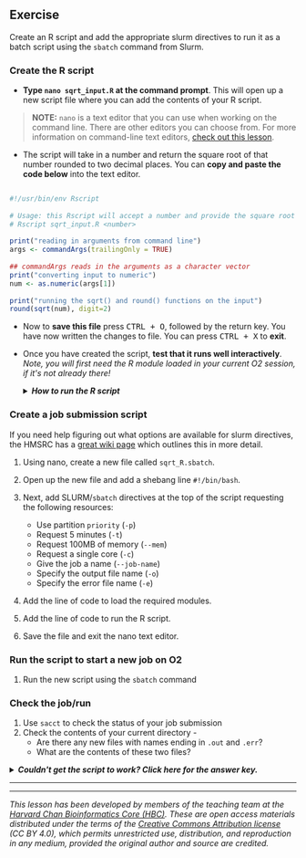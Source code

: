 ## Exercise

Create an R script and add the appropriate slurm directives to run it as a batch script using the `sbatch` command from Slurm.

### Create the R script
* **Type `nano sqrt_input.R` at the command prompt**. This will open up a new script file where you can add the contents of your R script.

> **NOTE:** `nano` is a text editor that you can use when working on the command line. There are other editors you can choose from. For more information on command-line text editors, [check out this lesson](https://hbctraining.github.io/Intro-to-shell-flipped/lessons/03_working_with_files.html#writing-files).

* The script will take in a number and return the square root of that number rounded to two decimal places. You can **copy and paste the code below** into the text editor.

```r

#!/usr/bin/env Rscript
	
# Usage: this Rscript will accept a number and provide the square root of that number rounded to two decimal places.
# Rscript sqrt_input.R <number>
	
print("reading in arguments from command line")
args <- commandArgs(trailingOnly = TRUE)
	
## commandArgs reads in the arguments as a character vector
print("converting input to numeric")
num <- as.numeric(args[1])
	
print("running the sqrt() and round() functions on the input")
round(sqrt(num), digit=2)    
```

* Now to **save this file** press <kbd>CTRL + O</kbd>, followed by the return key. You have now written the changes to file. You  can press <kbd>CTRL + X</kbd> to **exit**.
 
* Once you have created the script, **test that it runs well interactively**. *Note, you will first need the R module loaded in your current O2 session, if it's not already there!*

	<details>
	<summary><b><i>How to run the R script</i></b></summary>
	<br>
	<p> The script can be run from the command line using the `Rscript` command. Don't forget to provide a numeric value as input.
	            
	<pre>
	Rscript sqrt_input.R 60

### Create a job submission script

If you need help figuring out what options are available for slurm directives, the HMSRC has a [great wiki page](https://harvardmed.atlassian.net/wiki/spaces/O2/pages/1586793632/Using+Slurm+Basic) which outlines this in more detail.

1. Using nano, create a new file called `sqrt_R.sbatch`.

2. Open up the new file and add a shebang line `#!/bin/bash`.

3. Next, add SLURM/`sbatch` directives at the top of the script requesting the following resources:
   * Use partition `priority` (`-p`)
   * Request 5 minutes (`-t`)
   * Request 100MB of memory (`--mem`)
   * Request a single core (`-c`)
   * Give the job a name (`--job-name`)
   * Specify the output file name (`-o`)
   * Specify the error file name (`-e`)
   
4. Add the line of code to load the required modules.
5. Add the line of code to run the R script. 
6. Save the file and exit the nano text editor.


### Run the script to start a new job on O2
1. Run the new script using the `sbatch` command

### Check the job/run 
1. Use `sacct` to check the status of your job submission
1. Check the contents of your current directory -
    * Are there any new files with names ending in `.out` and `.err`?
    * What are the contents of these two files?

<details>
<summary><b><i>Couldn't get the script to work? Click here for the answer key.</i></b></summary>
<br>
<p> Your sbatch script should look something like this: 
<pre>
#!/bin/bash

#SBATCH -p priority 		# partition name
#SBATCH -t 0-2:00 		# hours:minutes runlimit after which job will be killed
#SBATCH --mem 8G 		# amount of memory requested
#SBATCH --job-name sqrt_R_script 		# Job name
#SBATCH -o sqrt.out		# File to which standard out will be written
#SBATCH -e sqrt.err 		# File to which standard err will be written

# Load required modules
module load gcc/6.2.0 R/4.1.1

# Run the R script
Rscript sqrt_input.R 60

</pre>
</p>
</details>

***



---

*This lesson has been developed by members of the teaching team at the [Harvard Chan Bioinformatics Core (HBC)](http://bioinformatics.sph.harvard.edu/). These are open access materials distributed under the terms of the [Creative Commons Attribution license](https://creativecommons.org/licenses/by/4.0/) (CC BY 4.0), which permits unrestricted use, distribution, and reproduction in any medium, provided the original author and source are credited.*
